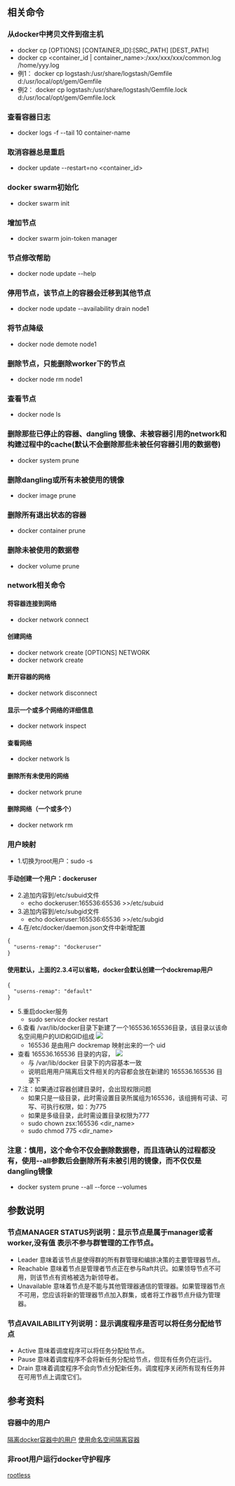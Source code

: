 ## 相关命令

### 从docker中拷贝文件到宿主机
* docker cp [OPTIONS] [CONTAINER_ID]:[SRC_PATH] [DEST_PATH]
* docker cp <container_id | container_name>:/xxx/xxx/xxx/common.log /home/yyy.log
* 例1： docker cp logstash:/usr/share/logstash/Gemfile d:/usr/local/opt/gem/Gemfile
* 例2： docker cp logstash:/usr/share/logstash/Gemfile.lock d:/usr/local/opt/gem/Gemfile.lock

### 查看容器日志
* docker logs -f --tail 10 container-name

### 取消容器总是重启
* docker update --restart=no <container_id>

### docker swarm初始化
* docker swarm init

### 增加节点
* docker swarm join-token manager

### 节点修改帮助
* docker node  update --help

### 停用节点，该节点上的容器会迁移到其他节点
* docker node  update --availability drain node1

### 将节点降级
* docker node demote node1

### 删除节点，只能删除worker下的节点
* docker node rm node1

### 查看节点
* docker node ls

### 删除那些已停止的容器、dangling 镜像、未被容器引用的network和构建过程中的cache(默认不会删除那些未被任何容器引用的数据卷)
* docker system prune

### 删除dangling或所有未被使用的镜像
* docker image prune 

### 删除所有退出状态的容器
* docker container prune 

### 删除未被使用的数据卷
* docker volume prune 

### network相关命令

#### 将容器连接到网络
* docker network connect

#### 创建网络
* docker network create [OPTIONS] NETWORK
* docker network create

#### 断开容器的网络
* docker network disconnect

#### 显示一个或多个网络的详细信息
* docker network inspect

#### 查看网络
* docker network ls

#### 删除所有未使用的网络
* docker network prune

#### 删除网络（一个或多个）
* docker network rm

### 用户映射
* 1.切换为root用户：sudo -s
#### 手动创建一个用户：dockeruser
* 2.追加内容到/etc/subuid文件
    * echo dockeruser:165536:65536 >>/etc/subuid
* 3.追加内容到/etc/subgid文件
    * echo dockeruser:165536:65536 >>/etc/subgid
* 4.在/etc/docker/daemon.json文件中新增配置
```
{
  "userns-remap": "dockeruser"
}
```
#### 使用默认，上面的2.3.4可以省略，docker会默认创建一个dockremap用户
```
{
  "userns-remap": "default"
}
```
* 5.重启docker服务
    * sudo service docker restart
* 6.查看 /var/lib/docker目录下新建了一个165536.165536目录，该目录以该命名空间用户的UID和GID组成
![](../img/docker/docker-05.jpg)
    * 165536 是由用户 dockremap 映射出来的一个 uid
* 查看 165536.165536 目录的内容，
![](../img/docker/docker-06.jpg)
    * 与 /var/lib/docker 目录下的内容基本一致
    * 说明启用用户隔离后文件相关的内容都会放在新建的 165536.165536 目录下
* 7.注：如果通过容器创建目录时，会出现权限问题
    * 如果只是一级目录，此时需设置目录所属组为165536，该组拥有可读、可写、可执行权限，如：为775
    * 如果是多级目录，此时需设置目录权限为777
    * sudo chown zsx:165536 <dir_name>
    * sudo chmod 775 <dir_name>


### 注意：慎用，这个命令不仅会删除数据卷，而且连确认的过程都没有，使用--all参数后会删除所有未被引用的镜像，而不仅仅是dangling镜像
* docker system prune --all --force --volumes

## 参数说明
### 节点MANAGER STATUS列说明：显示节点是属于manager或者worker,没有值 表示不参与群管理的工作节点。
* Leader 意味着该节点是使得群的所有群管理和编排决策的主要管理器节点。
* Reachable 意味着节点是管理者节点正在参与Raft共识。如果领导节点不可用，则该节点有资格被选为新领导者。
* Unavailable 意味着节点是不能与其他管理器通信的管理器。如果管理器节点不可用，您应该将新的管理器节点加入群集，或者将工作器节点升级为管理器。

### 节点AVAILABILITY列说明：显示调度程序是否可以将任务分配给节点
* Active 意味着调度程序可以将任务分配给节点。
* Pause 意味着调度程序不会将新任务分配给节点，但现有任务仍在运行。
* Drain 意味着调度程序不会向节点分配新任务。调度程序关闭所有现有任务并在可用节点上调度它们。


## 参考资料

### 容器中的用户
[隔离docker容器中的用户](https://www.cnblogs.com/sparkdev/p/9614326.html)
[使用命名空间隔离容器](https://docs.docker.com/engine/security/userns-remap/)

### 非root用户运行docker守护程序
[rootless](https://docs.docker.com/engine/security/rootless/)
